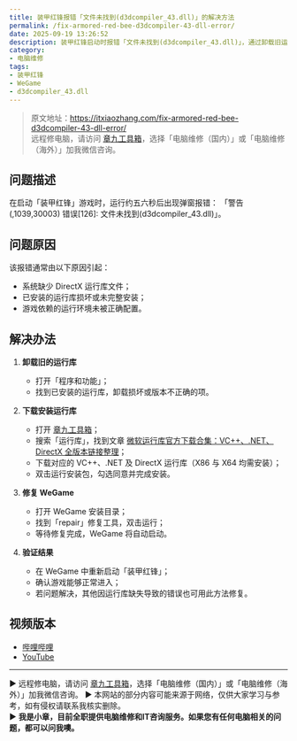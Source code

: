 ```yaml
---
title: 装甲红锋报错「文件未找到(d3dcompiler_43.dll)」的解决方法
permalink: /fix-armored-red-bee-d3dcompiler-43-dll-error/
date: 2025-09-19 13:26:52
description: 装甲红锋启动时报错「文件未找到(d3dcompiler_43.dll)」，通过卸载旧运行库、下载并安装最新 VC++、.NET、DirectX 运行库，再修复 WeGame，可解决问题。
category:
- 电脑维修
tags:
- 装甲红锋
- WeGame
- d3dcompiler_43.dll
---
```


> 原文地址：<https://itxiaozhang.com/fix-armored-red-bee-d3dcompiler-43-dll-error/>  
> 远程修电脑，请访问 [章九工具箱](https://zhang9.com/)，选择「电脑维修（国内）」或「电脑维修（海外）」加我微信咨询。    


## 问题描述

在启动「装甲红锋」游戏时，运行约五六秒后出现弹窗报错：
「警告(,1039,30003) 错误\[126]: 文件未找到(d3dcompiler\_43.dll)」。

## 问题原因

该报错通常由以下原因引起：

* 系统缺少 DirectX 运行库文件；
* 已安装的运行库损坏或未完整安装；
* 游戏依赖的运行环境未被正确配置。

## 解决办法

1. **卸载旧的运行库**

   * 打开「程序和功能」；
   * 找到已安装的运行库，卸载损坏或版本不正确的项。

2. **下载安装运行库**

   * 打开 [章九工具箱](https://zhang9.com/)；
   * 搜索「运行库」，找到文章 [微软运行库官方下载合集：VC++、.NET、DirectX 全版本链接整理](https://itxiaozhang.com/microsoft-runtime-download-links-vcpp-dotnet-directx/)；
   * 下载对应的 VC++、.NET 及 DirectX 运行库（X86 与 X64 均需安装）；
   * 双击运行安装包，勾选同意并完成安装。

3. **修复 WeGame**

   * 打开 WeGame 安装目录；
   * 找到「repair」修复工具，双击运行；
   * 等待修复完成，WeGame 将自动启动。

4. **验证结果**

   * 在 WeGame 中重新启动「装甲红锋」；
   * 确认游戏能够正常进入；
   * 若问题解决，其他因运行库缺失导致的错误也可用此方法修复。




## 视频版本

- [哔哩哔哩](https://space.bilibili.com/3546607630944387)
- [YouTube](https://www.youtube.com/@itxiaozhang)

---
▶ 远程修电脑，请访问 [章九工具箱](https://zhang9.com/)，选择「电脑维修（国内）」或「电脑维修（海外）」加我微信咨询。 
▶ 本网站的部分内容可能来源于网络，仅供大家学习与参考，如有侵权请联系我核实删除。  
▶ **我是小章，目前全职提供电脑维修和IT咨询服务。如果您有任何电脑相关的问题，都可以问我噢。**  
